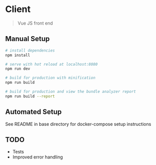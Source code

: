 # Client

> Vue JS front end

## Manual Setup

``` bash
# install dependencies
npm install

# serve with hot reload at localhost:8080
npm run dev

# build for production with minification
npm run build

# build for production and view the bundle analyzer report
npm run build --report
```

## Automated Setup
See README in base directory for docker-compose setup instructions

## TODO
+ Tests
+ Improved error handling
